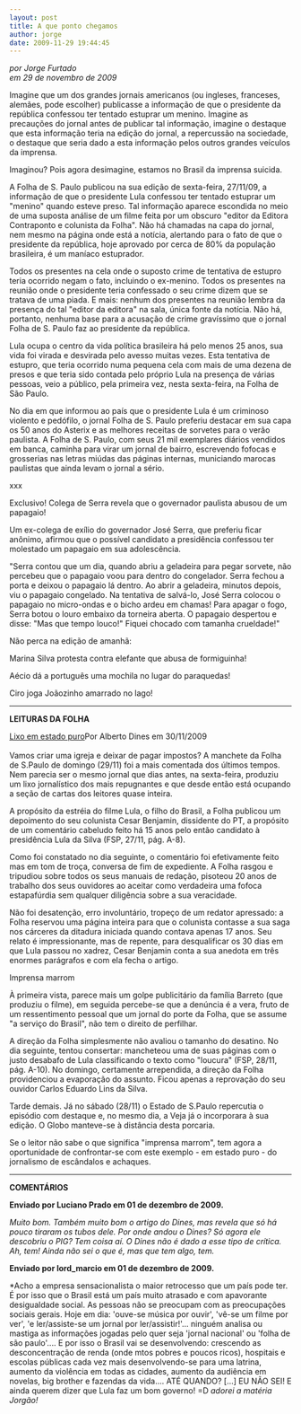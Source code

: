 ```yaml
---
layout: post
title: A que ponto chegamos
author: jorge
date: 2009-11-29 19:44:45
---
```

*por Jorge Furtado*\
*em 29 de novembro de 2009*

Imagine que um dos grandes jornais americanos (ou ingleses, franceses, alemães, pode escolher) publicasse a informação de que o presidente da república confessou ter tentado estuprar um menino. Imagine as precauções do jornal antes de publicar tal informação, imagine o destaque que esta informação teria na edição do jornal, a repercussão na sociedade, o destaque que seria dado a esta informação pelos outros grandes veículos da imprensa. 

Imaginou? Pois agora desimagine, estamos no Brasil da imprensa suicida. 

A Folha de S. Paulo publicou na sua edição de sexta-feira, 27/11/09, a informação de que o presidente Lula confessou ter tentado estuprar um "menino" quando esteve preso. Tal informação aparece escondida no meio de uma suposta análise de um filme feita por um obscuro "editor da Editora Contraponto e colunista da Folha". Não há chamadas na capa do jornal, nem mesmo na página onde está a notícia, alertando para o fato de que o presidente da república, hoje aprovado por cerca de 80% da população brasileira, é um maníaco estuprador. 

Todos os presentes na cela onde o suposto crime de tentativa de estupro teria ocorrido negam o fato, incluindo o ex-menino. Todos os presentes na reunião onde o presidente teria confessado o seu crime dizem que se tratava de uma piada. E mais: nenhum dos presentes na reunião lembra da presença do tal "editor da editora" na sala, única fonte da notícia. Não há, portanto, nenhuma base para a acusação de crime gravíssimo que o jornal Folha de S. Paulo faz ao presidente da república.

Lula ocupa o centro da vida política brasileira há pelo menos 25 anos, sua vida foi virada e desvirada pelo avesso muitas vezes. Esta tentativa de estupro, que teria ocorrido numa pequena cela com mais de uma dezena de presos e que teria sido contada pelo próprio Lula na presença de várias pessoas, veio a público, pela primeira vez, nesta sexta-feira, na Folha de São Paulo.

No dia em que informou ao país que o presidente Lula é um criminoso violento e pedófilo, o jornal Folha de S. Paulo preferiu destacar em sua capa os 50 anos do Asterix e as melhores receitas de sorvetes para o verão paulista. A Folha de S. Paulo, com seus 21 mil exemplares diários vendidos em banca, caminha para virar um jornal de bairro, escrevendo fofocas e grosserias nas letras miúdas das páginas internas, municiando marocas paulistas que ainda levam o jornal a sério.

xxx

Exclusivo! Colega de Serra revela que o governador paulista abusou de um papagaio!

Um ex-colega de exílio do governador José Serra, que preferiu ficar anônimo, afirmou que o possível candidato a presidência confessou ter molestado um papagaio em sua adolescência.

"Serra contou que um dia, quando abriu a geladeira para pegar sorvete, não percebeu que o papagaio voou para dentro do congelador. Serra fechou a porta e deixou o papagaio lá dentro. Ao abrir a geladeira, minutos depois, viu o papagaio congelado. Na tentativa de salvá-lo, José Serra colocou o papagaio no micro-ondas e o bicho ardeu em chamas! Para apagar o fogo, Serra botou o louro embaixo da torneira aberta. O papagaio despertou e disse: "Mas que tempo louco!" Fiquei chocado com tamanha crueldade!"

Não perca na edição de amanhã:

Marina Silva protesta contra elefante que abusa de formiguinha!

Aécio dá a português uma mochila no lugar do paraquedas!

Ciro joga Joãozinho amarrado no lago!

- - -

**LEITURAS DA FOLHA**

[Lixo em estado puro](http://observatorio.ultimosegundo.ig.com.br/artigos.asp?cod=565IMQ012)Por Alberto Dines em 30/11/2009\
\
Vamos criar uma igreja e deixar de pagar impostos? A manchete da Folha de S.Paulo de domingo (29/11) foi a mais comentada dos últimos tempos. Nem parecia ser o mesmo jornal que dias antes, na sexta-feira, produziu um lixo jornalístico dos mais repugnantes e que desde então está ocupando a seção de cartas dos leitores quase inteira.

A propósito da estréia do filme Lula, o filho do Brasil, a Folha publicou um depoimento do seu colunista Cesar Benjamin, dissidente do PT, a propósito de um comentário cabeludo feito há 15 anos pelo então candidato à presidência Lula da Silva (FSP, 27/11, pág. A-8).

Como foi constatado no dia seguinte, o comentário foi efetivamente feito mas em tom de troça, conversa de fim de expediente. A Folha rasgou e tripudiou sobre todos os seus manuais de redação, pisoteou 20 anos de trabalho dos seus ouvidores ao aceitar como verdadeira uma fofoca estapafúrdia sem qualquer diligência sobre a sua veracidade.

Não foi desatenção, erro involuntário, tropeço de um redator apressado: a Folha reservou uma página inteira para que o colunista contasse a sua saga nos cárceres da ditadura iniciada quando contava apenas 17 anos. Seu relato é impressionante, mas de repente, para desqualificar os 30 dias em que Lula passou no xadrez, Cesar Benjamin conta a sua anedota em três enormes parágrafos e com ela fecha o artigo.

Imprensa marrom

À primeira vista, parece mais um golpe publicitário da família Barreto (que produziu o filme), em seguida percebe-se que a denúncia é a vera, fruto de um ressentimento pessoal que um jornal do porte da Folha, que se assume "a serviço do Brasil", não tem o direito de perfilhar.

A direção da Folha simplesmente não avaliou o tamanho do desatino. No dia seguinte, tentou consertar: mancheteou uma de suas páginas com o justo desabafo de Lula classificando o texto como "loucura" (FSP, 28/11, pág. A-10). No domingo, certamente arrependida, a direção da Folha providenciou a evaporação do assunto. Ficou apenas a reprovação do seu ouvidor Carlos Eduardo Lins da Silva.

Tarde demais. Já no sábado (28/11) o Estado de S.Paulo repercutia o episódio com destaque e, no mesmo dia, a Veja já o incorporara à sua edição. O Globo manteve-se à distância desta porcaria.

Se o leitor não sabe o que significa "imprensa marrom", tem agora a oportunidade de confrontar-se com este exemplo - em estado puro - do jornalismo de escândalos e achaques.

- - -

**COMENTÁRIOS**

**Enviado por Luciano Prado em 01 de dezembro de 2009.**

*Muito bom. Também muito bom o artigo do Dines, mas revela que só há pouco tiraram os tubos dele. Por onde andou o Dines? Só agora ele descobriu o PIG? Tem coisa aí. O Dines não é dado a esse tipo de crítica. Ah, tem! Ainda não sei o que é, mas que tem algo, tem.*

**Enviado por lord_marcio em 01 de dezembro de 2009.**

*Acho a empresa sensacionalista o maior retrocesso que um país pode ter. É por isso que o Brasil está um país muito atrasado e com apavorante desigualdade social. As pessoas não se preocupam com as preocupações sociais gerais. Hoje em dia: 'ouve-se música por ouvir', 'vê-se um filme por ver', 'e ler/assiste-se um jornal por ler/assistir!'... ninguém analisa ou mastiga as informações jogadas pelo quer seja 'jornal nacional' ou 'folha de são paulo'.... E por isso o Brasil vai se desenvolvendo: crescendo as desconcentração de renda (onde mtos pobres e poucos ricos), hospitais e escolas públicas cada vez mais desenvolvendo-se para uma latrina, aumento da violência em todas as cidades, aumento da audiência em novelas, big brother e fazendas da vida.... ATÉ QUANDO?  \[...] EU NÃO SEI! E ainda querem dizer que Lula faz um bom governo! =D *adorei a matéria Jorgão!*